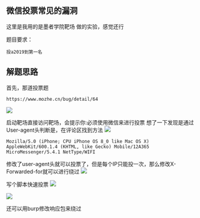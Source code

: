 ## 微信投票常见的漏洞 ##
这里是我用的是墨者学院靶场
做的实验，感觉还行

题目要求：
```
投a2019到第一名
```

## 解题思路 ##
首先，那道投票题
```
https://www.mozhe.cn/bug/detail/64
```
![](https://s2.ax1x.com/2019/04/26/En0NAU.png)

启动靶场直接访问靶场，会提示你:必须使用微信来进行投票
想了一下发现是通过User-agent头判断是，在评论区找到方法
![](https://s2.ax1x.com/2019/04/26/En0snx.md.png)

```
Mozilla/5.0 (iPhone; CPU iPhone OS 8_0 like Mac OS X) AppleWebKit/600.1.4 (KHTML, like Gecko) Mobile/12A365 MicroMessenger/5.4.1 NetType/WIFI
```

修改了user-agent头就可以投票了，但是每个IP只能投一次，那么修改X-Forwarded-for就可以进行绕过
![](https://raw.githubusercontent.com/422926799/note/master/%E5%AD%A6%E4%B9%A0%E8%AE%B0%E5%BD%95/%E5%BE%AE%E4%BF%A1%E6%8A%95%E7%A5%A8%E6%BC%8F%E6%B4%9E/2019-04-25%2021-26-05%20%E7%9A%84%E5%B1%8F%E5%B9%95%E6%88%AA%E5%9B%BE.png)

写个脚本快速投票
![](https://github.com/422926799/note/blob/master/%E5%AD%A6%E4%B9%A0%E8%AE%B0%E5%BD%95/%E5%BE%AE%E4%BF%A1%E6%8A%95%E7%A5%A8%E6%BC%8F%E6%B4%9E/2019-04-25%2021-25-50%20%E7%9A%84%E5%B1%8F%E5%B9%95%E6%88%AA%E5%9B%BE.png)

![](https://github.com/422926799/note/blob/master/%E5%AD%A6%E4%B9%A0%E8%AE%B0%E5%BD%95/%E5%BE%AE%E4%BF%A1%E6%8A%95%E7%A5%A8%E6%BC%8F%E6%B4%9E/2019-04-25%2021-25-34%20%E7%9A%84%E5%B1%8F%E5%B9%95%E6%88%AA%E5%9B%BE.png)

还可以用burp修改响应包来绕过
